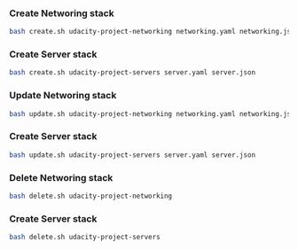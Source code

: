 ### Create Networing stack

```bash
bash create.sh udacity-project-networking networking.yaml networking.json 

```

### Create Server stack

```bash
bash create.sh udacity-project-servers server.yaml server.json

```

### Update Networing stack

```bash
bash update.sh udacity-project-networking networking.yaml networking.json 

```

### Create Server stack

```bash
bash update.sh udacity-project-servers server.yaml server.json

```

### Delete Networing stack

```bash
bash delete.sh udacity-project-networking 

```

### Create Server stack

```bash
bash delete.sh udacity-project-servers

```